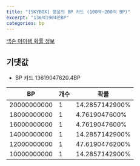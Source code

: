```yaml
---
title: "[SKYBOX] 행운의 BP 카드 (100억~200억 BP)"
excerpt: "136억1904만BP"
categories: bp
---
```

[넥슨 아이템 확률 정보](http://iteminfo.nexon.com/probability/fo4?sn=7144)

## 기댓값
  - BP 카드 13619047620.4BP

|BP|개수|확률|
|---|---|---|
|20000000000|1|14.2857142900%|
|18000000000|1|4.7619047600%|
|16000000000|1|4.7619047600%|
|14000000000|1|14.2857142900%|
|12000000000|1|47.6190476200%|
|10000000000|1|14.2857142900%|
